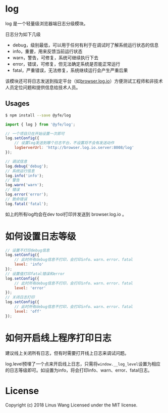 # log

log 是一个轻量级浏览器端日志分级模块。

日志分为如下几级

- debug，级别最低，可以用于任何有利于在调试时了解系统运行状态的信息
- info，重要，用来反馈当前运行状态
- warn，警告，可修复，系统可继续执行下去
- error，错误，可修复，但无法确定系统是否能正常运行
- fatal，严重错误，无法修复，系统继续运行会产生严重后果

该模块还可将日志发送到指定平台（如[browser.log.io](https://github.com/notejs/browser.log.io)）方便测试工程师和非技术人员定位问题和提供信息给技术人员。

## Usages

```bash
$ npm install --save @yfe/log
```

```javascript
import { log } from '@yfe/log';

// 一个项目只在开始设置一次即可
log.setConfig({
    // 设置log发送到哪个日志平台，不设置将不会有发送动作
    logServerUrl: 'http://browser.log.io.server:8008/log'
});

// 调试信息
log.debug('debug');
// 系统运行信息
log.info('info');
// 警告
log.warn('warn');
// 错误
log.error('error');
// 致命错误
log.fatal('fatal');
```

如上的所有log均会在dev tool打印并发送到 browser.log.io 。

# 如何设置日志等级

```javascript
// 设置不打印debug信息
log.setConfig({
    // 此时所有debug信息不打印，会打印info、warn、error、fatal
    level: 'info'
});
// 设置值打印fatal错误和error
log.setConfig({
    // 此时所有debug信息不打印，会打印info、warn、error、fatal
    level: 'error'
});
// 关闭日志打印
log.setConfig({
    // 此时所有debug信息不打印，会打印info、warn、error、fatal
    level: 'off'
});
```

# 如何开启线上程序打印日志

建议线上关闭所有日志，但有时需要打开线上日志来调试问题。

log.level预埋了一个点来开启线上日志，只需将`window.__log_level`设置为相应的日志等级即可。如设置为info，将会打印info、warn、error、fatal日志。

# License

Copyright (c) 2018 Linus Wang Licensed under the MIT license.
